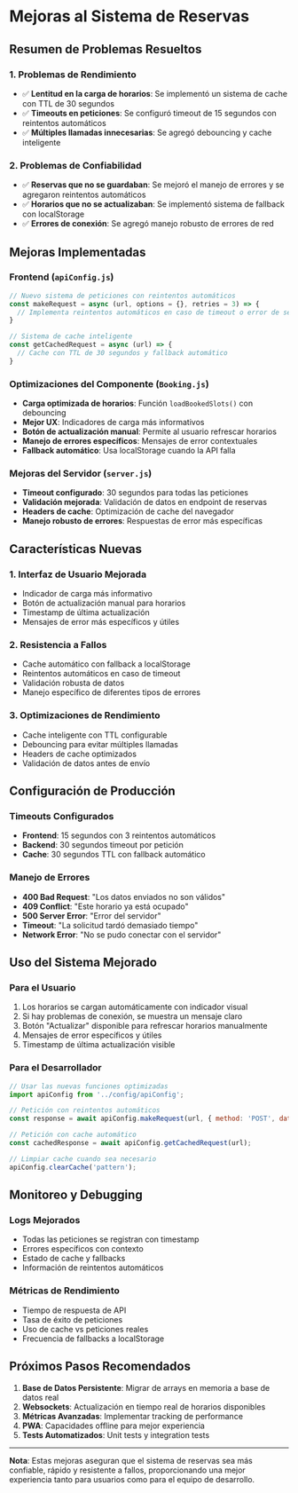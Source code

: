 # Mejoras al Sistema de Reservas

## Resumen de Problemas Resueltos

### 1. **Problemas de Rendimiento**
- ✅ **Lentitud en la carga de horarios**: Se implementó un sistema de cache con TTL de 30 segundos
- ✅ **Timeouts en peticiones**: Se configuró timeout de 15 segundos con reintentos automáticos
- ✅ **Múltiples llamadas innecesarias**: Se agregó debouncing y cache inteligente

### 2. **Problemas de Confiabilidad**
- ✅ **Reservas que no se guardaban**: Se mejoró el manejo de errores y se agregaron reintentos automáticos
- ✅ **Horarios que no se actualizaban**: Se implementó sistema de fallback con localStorage
- ✅ **Errores de conexión**: Se agregó manejo robusto de errores de red

## Mejoras Implementadas

### Frontend (`apiConfig.js`)
```javascript
// Nuevo sistema de peticiones con reintentos automáticos
const makeRequest = async (url, options = {}, retries = 3) => {
  // Implementa reintentos automáticos en caso de timeout o error de servidor
}

// Sistema de cache inteligente
const getCachedRequest = async (url) => {
  // Cache con TTL de 30 segundos y fallback automático
}
```

### Optimizaciones del Componente (`Booking.js`)
- **Carga optimizada de horarios**: Función `loadBookedSlots()` con debouncing
- **Mejor UX**: Indicadores de carga más informativos
- **Botón de actualización manual**: Permite al usuario refrescar horarios
- **Manejo de errores específicos**: Mensajes de error contextuales
- **Fallback automático**: Usa localStorage cuando la API falla

### Mejoras del Servidor (`server.js`)
- **Timeout configurado**: 30 segundos para todas las peticiones
- **Validación mejorada**: Validación de datos en endpoint de reservas
- **Headers de cache**: Optimización de cache del navegador
- **Manejo robusto de errores**: Respuestas de error más específicas

## Características Nuevas

### 1. **Interfaz de Usuario Mejorada**
- Indicador de carga más informativo
- Botón de actualización manual para horarios
- Timestamp de última actualización
- Mensajes de error más específicos y útiles

### 2. **Resistencia a Fallos**
- Cache automático con fallback a localStorage
- Reintentos automáticos en caso de timeout
- Validación robusta de datos
- Manejo específico de diferentes tipos de errores

### 3. **Optimizaciones de Rendimiento**
- Cache inteligente con TTL configurable
- Debouncing para evitar múltiples llamadas
- Headers de cache optimizados
- Validación de datos antes de envío

## Configuración de Producción

### Timeouts Configurados
- **Frontend**: 15 segundos con 3 reintentos automáticos
- **Backend**: 30 segundos timeout por petición
- **Cache**: 30 segundos TTL con fallback automático

### Manejo de Errores
- **400 Bad Request**: "Los datos enviados no son válidos"
- **409 Conflict**: "Este horario ya está ocupado"
- **500 Server Error**: "Error del servidor"
- **Timeout**: "La solicitud tardó demasiado tiempo"
- **Network Error**: "No se pudo conectar con el servidor"

## Uso del Sistema Mejorado

### Para el Usuario
1. Los horarios se cargan automáticamente con indicador visual
2. Si hay problemas de conexión, se muestra un mensaje claro
3. Botón "Actualizar" disponible para refrescar horarios manualmente
4. Mensajes de error específicos y útiles
5. Timestamp de última actualización visible

### Para el Desarrollador
```javascript
// Usar las nuevas funciones optimizadas
import apiConfig from '../config/apiConfig';

// Petición con reintentos automáticos
const response = await apiConfig.makeRequest(url, { method: 'POST', data: payload });

// Petición con cache automático
const cachedResponse = await apiConfig.getCachedRequest(url);

// Limpiar cache cuando sea necesario
apiConfig.clearCache('pattern');
```

## Monitoreo y Debugging

### Logs Mejorados
- Todas las peticiones se registran con timestamp
- Errores específicos con contexto
- Estado de cache y fallbacks
- Información de reintentos automáticos

### Métricas de Rendimiento
- Tiempo de respuesta de API
- Tasa de éxito de peticiones
- Uso de cache vs peticiones reales
- Frecuencia de fallbacks a localStorage

## Próximos Pasos Recomendados

1. **Base de Datos Persistente**: Migrar de arrays en memoria a base de datos real
2. **Websockets**: Actualización en tiempo real de horarios disponibles
3. **Métricas Avanzadas**: Implementar tracking de performance
4. **PWA**: Capacidades offline para mejor experiencia
5. **Tests Automatizados**: Unit tests y integration tests

---

**Nota**: Estas mejoras aseguran que el sistema de reservas sea más confiable, rápido y resistente a fallos, proporcionando una mejor experiencia tanto para usuarios como para el equipo de desarrollo. 